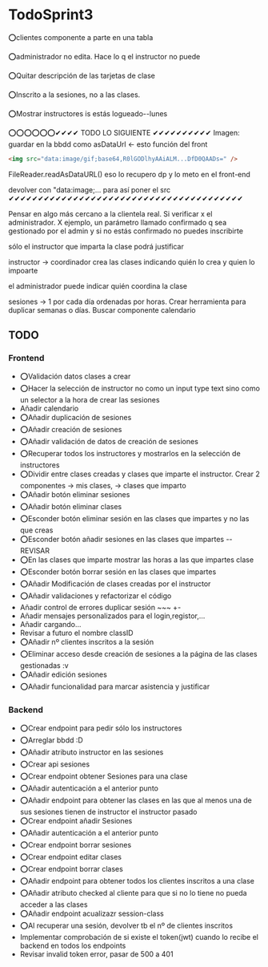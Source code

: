 # TodoSprint3

⭕clientes componente a parte en una tabla

⭕administrador no edita. Hace lo q el instructor no puede

⭕Quitar descripción de las tarjetas de clase

⭕Inscrito a la sesiones, no a las clases.

⭕Mostrar instructores is estás logueado--lunes

⭕⭕⭕⭕⭕⭕✔✔✔✔ TODO LO SIGUIENTE ✔✔✔✔✔✔✔✔✔✔
Imagen: guardar en la bbdd como asDataUrl <- esto función del front

```html
<img src="data:image/gif;base64,R0lGODlhyAAiALM...DfD0QAADs=" />
```

FileReader.readAsDataURL()
eso lo recupero dp y lo meto en el front-end

devolver con "data:image;... para así poner el src
✔✔✔✔✔✔✔✔✔✔✔✔✔✔✔✔✔✔✔✔✔✔✔✔✔✔✔✔✔✔✔✔✔✔✔✔✔✔✔✔  

Pensar en algo más cercano a la clientela real. Si verificar x el administrador. X ejemplo, un parámetro llamado confirmado q sea gestionado por el admin y si no estás confirmado no puedes inscribirte

sólo el instructor que imparta la clase podrá justificar

instructor -> coordinador crea las clases indicando quién lo crea y quien lo impoarte

el administrador puede indicar quién coordina la clase

sesiones -> 1 por cada día ordenadas por horas. Crear herramienta para duplicar semanas o días.
Buscar componente calendario

## TODO

### Frontend

- ⭕Validación datos clases a crear
- ⭕Hacer la selección de instructor no como un input type text sino como un selector a la hora de crear las sesiones
- Añadir calendario
- ⭕Añadir duplicación de sesiones
- ⭕Añadir creación de sesiones
- ⭕Añadir validación de datos de creación de sesiones
- ⭕Recuperar todos los instructores y mostrarlos en la selección de instructores
- ⭕Dividir entre clases creadas y clases que imparte el instructor. Crear 2 componentes -> mis clases, -> clases que imparto
- ⭕Añadir botón eliminar sesiones
- ⭕Añadir botón eliminar clases
- ⭕Esconder botón eliminar sesión en las clases que impartes y no las que creas
- ⭕Esconder botón añadir sesiones en las clases que impartes --REVISAR
- ⭕En las clases que imparte mostrar las horas a las que impartes clase
- ⭕Esconder botón borrar sesión en las clases que impartes
- ⭕Añadir Modificación de clases creadas por el instructor
- ⭕Añadir validaciones y refactorizar el código
- Añadir control de errores duplicar sesión ~~~ +-
- Añadir mensajes personalizados para el login,registor,...
- Añadir cargando...
- Revisar a futuro el nombre classID
- ⭕Añadir nº clientes inscritos a la sesión
- ⭕Eliminar acceso desde creación de sesiones a la página de las clases gestionadas :v
- ⭕Añadir edición sesiones
- ⭕Añadir funcionalidad para marcar asistencia y justificar
  
### Backend

- ⭕Crear endpoint para pedir sólo los instructores
- ⭕Arreglar bbdd :D
- ⭕Añadir atributo instructor en las sesiones
- ⭕Crear api sesiones
- ⭕Crear endpoint obtener Sesiones para una clase
- ⭕Añadir autenticación a el anterior punto
- ⭕Añadir endpoint para obtener las clases en las que al menos una de sus sesiones tienen de instructor el instructor pasado
- ⭕Crear endpoint añadir Sesiones
- ⭕Añadir autenticación a el anterior punto
- ⭕Crear endpoint borrar sesiones
- ⭕Crear endpoint editar clases
- ⭕Crear endpoint borrar clases
- ⭕Añadir endpoint para obtener todos los clientes inscritos a una clase
- ⭕Añadir atributo checked al cliente para que si no lo tiene no pueda acceder a las clases
- ⭕Añadir endpoint acualizazr session-class
- ⭕Al recuperar una sesión, devolver tb el nº de clientes inscritos
- Implementar comprobación de si existe el token(jwt) cuando lo recibe el backend en todos los endpoints
- Revisar invalid token error, pasar de 500 a 401
